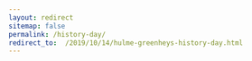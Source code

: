 ```yaml
---
layout: redirect
sitemap: false
permalink: /history-day/
redirect_to:  /2019/10/14/hulme-greenheys-history-day.html
---
```

